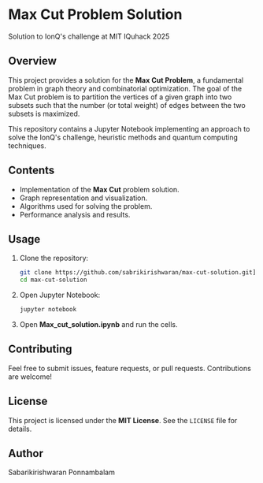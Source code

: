 # Max Cut Problem Solution

Solution to IonQ's challenge at MIT IQuhack 2025 

## Overview
This project provides a solution for the **Max Cut Problem**, a fundamental problem in graph theory and combinatorial optimization. The goal of the Max Cut problem is to partition the vertices of a given graph into two subsets such that the number (or total weight) of edges between the two subsets is maximized.

This repository contains a Jupyter Notebook implementing an approach to solve the IonQ's challenge, heuristic methods and quantum computing techniques.

## Contents
- Implementation of the **Max Cut** problem solution.
- Graph representation and visualization.
- Algorithms used for solving the problem.
- Performance analysis and results.

## Usage
1. Clone the repository:
   ```sh
   git clone https://github.com/sabrikirishwaran/max-cut-solution.git](https://github.com/Sabarikirishwaran/Max_cut_MIT_IONQr_2025.git
   cd max-cut-solution
   ```
2. Open Jupyter Notebook:
   ```sh
   jupyter notebook
   ```
3. Open **Max_cut_solution.ipynb** and run the cells.

## Contributing
Feel free to submit issues, feature requests, or pull requests. Contributions are welcome!

## License
This project is licensed under the **MIT License**. See the `LICENSE` file for details.

## Author
Sabarikirishwaran Ponnambalam

